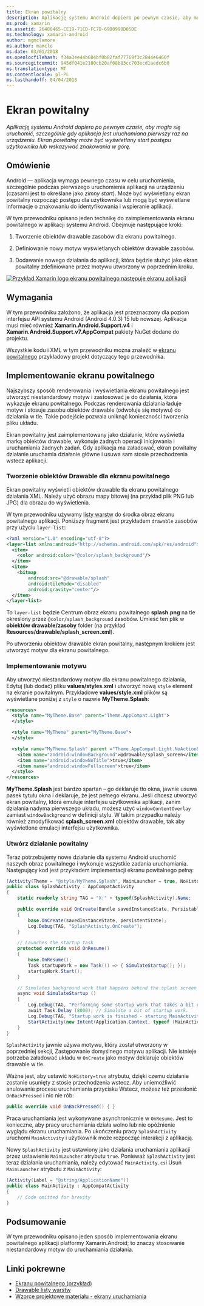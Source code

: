 ```yaml
---
title: Ekran powitalny
description: Aplikację systemu Android dopiero po pewnym czasie, aby mogła się uruchomić, szczególnie gdy aplikacja jest uruchamiana pierwszy raz na urządzeniu. Ekran powitalny może być wyświetlany start postępu użytkownika lub wskazywać znakowania w górę.
ms.prod: xamarin
ms.assetid: 26480465-CE19-71CD-FC7D-69D0990D05DE
ms.technology: xamarin-android
author: mgmclemore
ms.author: mamcle
ms.date: 03/01/2018
ms.openlocfilehash: f34a3ee44b604bf0b82faf77769f3c2844e6460f
ms.sourcegitcommit: 945df041e2180cb20af08b83cc703ecd1aedc6b0
ms.translationtype: MT
ms.contentlocale: pl-PL
ms.lasthandoff: 04/04/2018
---
```

# <a name="splash-screen"></a>Ekran powitalny

_Aplikację systemu Android dopiero po pewnym czasie, aby mogła się uruchomić, szczególnie gdy aplikacja jest uruchamiana pierwszy raz na urządzeniu. Ekran powitalny może być wyświetlany start postępu użytkownika lub wskazywać znakowania w górę._


## <a name="overview"></a>Omówienie

Android — aplikacja wymaga pewnego czasu w celu uruchomienia, szczególnie podczas pierwszego uruchomienia aplikacji na urządzeniu (czasami jest to określane jako _zimny start_). Może być wyświetlany ekran powitalny rozpocząć postępu dla użytkownika lub mogą być wyświetlane informacje o znakowaniu do identyfikowania i wspieranie aplikacji.

W tym przewodniku opisano jeden technikę do zaimplementowania ekranu powitalnego w aplikacji systemu Android. Obejmuje następujące kroki:

1.  Tworzenie obiektów drawable zasobów dla ekranu powitalnego.

2.  Definiowanie nowy motyw wyświetlanych obiektów drawable zasobów.

3.  Dodawanie nowego działania do aplikacji, która będzie służyć jako ekran powitalny zdefiniowane przez motywu utworzony w poprzednim kroku.

[![Przykład Xamarin logo ekranu powitalnego następuje ekranu aplikacji](splash-screen-images/splashscreen-01-sml.png)](splash-screen-images/splashscreen-01.png#lightbox)


## <a name="requirements"></a>Wymagania

W tym przewodniku założono, że aplikacja jest przeznaczony dla poziom interfejsu API systemu Android (Android 4.0.3) 15 lub nowszej. Aplikacja musi mieć również **Xamarin.Android.Support.v4** i **Xamarin.Android.Support.v7.AppCompat** pakiety NuGet dodane do projektu.

Wszystkie kodu i XML w tym przewodniku można znaleźć w [ekranu powitalnego](https://developer.xamarin.com/samples/monodroid/SplashScreen) przykładowy projekt dotyczący tego przewodnika.


## <a name="implementing-a-splash-screen"></a>Implementowanie ekranu powitalnego

Najszybszy sposób renderowania i wyświetlania ekranu powitalnego jest utworzyć niestandardowy motyw i zastosować je do działania, która wykazuje ekranu powitalnego. Podczas renderowania działania ładuje motyw i stosuje zasobu obiektów drawable (odwołuje się motywu) do działania w tle. Takie podejście pozwala uniknąć konieczności tworzenia pliku układu.

Ekran powitalny jest zaimplementowany jako działanie, które wyświetla marką obiektów drawable, wykonuje żadnych operacji inicjowania i uruchamiania żadnych zadań. Gdy aplikacja ma załadować, ekran powitalny działanie uruchamia działanie główne i usuwa sam stosie przechodzenia wstecz aplikacji.


### <a name="creating-a-drawable-for-the-splash-screen"></a>Tworzenie obiektów Drawable dla ekranu powitalnego

Ekran powitalny wyświetli obiektów drawable tła ekranu powitalnego działania XML. Należy użyć obrazu mapy bitowej (na przykład plik PNG lub JPG) dla obrazu do wyświetlenia.

W tym przewodniku używamy [listy warstw](http://developer.android.com/guide/topics/resources/drawable-resource.html#LayerList) do środka obraz ekranu powitalnego aplikacji. Poniższy fragment jest przykładem `drawable` zasobów przy użyciu `layer-list`:

```xml
<?xml version="1.0" encoding="utf-8"?>
<layer-list xmlns:android="http://schemas.android.com/apk/res/android">
  <item>
    <color android:color="@color/splash_background"/>
  </item>
  <item>
    <bitmap
        android:src="@drawable/splash"
        android:tileMode="disabled"
        android:gravity="center"/>
  </item>
</layer-list>
```

To `layer-list` będzie Centrum obraz ekranu powitalnego **splash.png** na tle określony przez `@color/splash_background` zasobów.
Umieść ten plik w **obiektów drawable/zasoby** folder (na przykład **Resources/drawable/splash_screen.xml**).

Po utworzeniu obiektów drawable ekran powitalny, następnym krokiem jest utworzyć motyw dla ekranu powitalnego.


### <a name="implementing-a-theme"></a>Implementowanie motywu

Aby utworzyć niestandardowy motyw dla ekranu powitalnego działania, Edytuj (lub dodać) pliku **values/styles.xml** i utworzyć nową `style` element na ekranie powitalnym. Przykładowe **values/style.xml** plików są wyświetlane poniżej z `style` o nazwie **MyTheme.Splash**:

```xml
<resources>
  <style name="MyTheme.Base" parent="Theme.AppCompat.Light">
  </style>

  <style name="MyTheme" parent="MyTheme.Base">
  </style>

  <style name="MyTheme.Splash" parent ="Theme.AppCompat.Light.NoActionBar">
    <item name="android:windowBackground">@drawable/splash_screen</item>
    <item name="android:windowNoTitle">true</item>
    <item name="android:windowFullscreen">true</item>
  </style>
</resources>
```

**MyTheme.Splash** jest bardzo spartan &ndash; go deklaruje tło okna, jawnie usuwa pasek tytułu okna i deklaruje, że jest pełnego ekranu. Jeśli chcesz utworzyć ekran powitalny, która emuluje interfejsu użytkownika aplikacji, zanim działania nadyma pierwszego układu, możesz użyć `windowContentOverlay` zamiast `windowBackground` w definicji stylu. W takim przypadku należy również zmodyfikować **splash_screen.xml** obiektów drawable, tak aby wyświetlone emulacji interfejsu użytkownika.


### <a name="create-a-splash-activity"></a>Utwórz działanie powitalny

Teraz potrzebujemy nowe działanie dla systemu Android uruchomić naszych obraz powitalnego i wykonuje wszystkie zadania uruchamiania. Następujący kod jest przykładem implementacji ekranu powitalnego pełną:

```csharp
[Activity(Theme = "@style/MyTheme.Splash", MainLauncher = true, NoHistory = true)]
public class SplashActivity : AppCompatActivity
{
    static readonly string TAG = "X:" + typeof(SplashActivity).Name;

    public override void OnCreate(Bundle savedInstanceState, PersistableBundle persistentState)
    {
        base.OnCreate(savedInstanceState, persistentState);
        Log.Debug(TAG, "SplashActivity.OnCreate");
    }

    // Launches the startup task
    protected override void OnResume()
    {
        base.OnResume();
        Task startupWork = new Task(() => { SimulateStartup(); });
        startupWork.Start();
    }

    // Simulates background work that happens behind the splash screen
    async void SimulateStartup ()
    {
        Log.Debug(TAG, "Performing some startup work that takes a bit of time.");
        await Task.Delay (8000); // Simulate a bit of startup work.
        Log.Debug(TAG, "Startup work is finished - starting MainActivity.");
        StartActivity(new Intent(Application.Context, typeof (MainActivity)));
    }
}
```

`SplashActivity` jawnie używa motywu, który został utworzony w poprzedniej sekcji, Zastępowanie domyślnego motywu aplikacji.
Nie istnieje potrzeba załadować układu w `OnCreate` jako motyw deklaruje obiektów drawable w tle.

Ważne jest, aby ustawić `NoHistory=true` atrybutu, dzięki czemu działanie zostanie usunięty z stosie przechodzenia wstecz. Aby uniemożliwić anulowanie procesu uruchamiania przycisku Wstecz, możesz też przesłonić `OnBackPressed` i nic nie rób:

```csharp
public override void OnBackPressed() { }
```

Praca uruchamiania jest wykonywane asynchronicznie w `OnResume`. Jest to konieczne, aby pracy uruchamiania działa wolno lub nie opóźnienie wyglądu ekranu uruchamiania. Po ukończeniu pracy `SplashActivity` uruchomi `MainActivity` i użytkownik może rozpocząć interakcji z aplikacją.

Nowy `SplashActivity` jest ustawiony jako działania uruchamiania aplikacji przez ustawienie `MainLauncher` atrybutu `true`. Ponieważ `SplashActivity` jest teraz działania uruchamiania, należy edytować `MainActivity.cs`i Usuń `MainLauncher` atrybutu z `MainActivity`:

```csharp
[Activity(Label = "@string/ApplicationName")]
public class MainActivity : AppCompatActivity
{
    // Code omitted for brevity
}
```


## <a name="summary"></a>Podsumowanie

W tym przewodniku opisano jeden sposób implementowania ekranu powitalnego aplikacji platformy Xamarin.Android; to znaczy stosowanie niestandardowy motyw do uruchamiania działania.


## <a name="related-links"></a>Linki pokrewne

- [Ekranu powitalnego (przykład)](https://developer.xamarin.com/samples/monodroid/SplashScreen)
- [Drawable listy warstw](http://developer.android.com/guide/topics/resources/drawable-resource.html#LayerList)
- [ Wzorce projektowe materiału - ekrany uruchamiania](https://www.google.com/design/spec/patterns/launch-screens.html)
